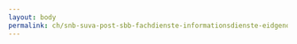 ```yaml
---
layout: body
permalink: ch/snb-suva-post-sbb-fachdienste-informationsdienste-eidgenoessisches-finanzdepartement-bundesamt-fuer-bauten-und-logistik/
---
```


